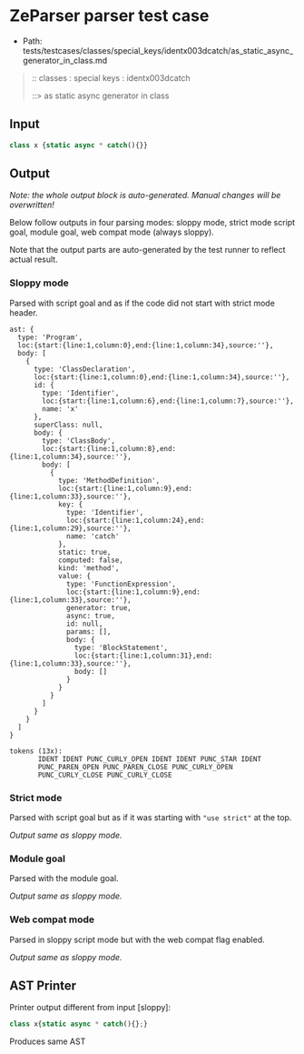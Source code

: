 # ZeParser parser test case

- Path: tests/testcases/classes/special_keys/identx003dcatch/as_static_async_generator_in_class.md

> :: classes : special keys : identx003dcatch
>
> ::> as static async generator in class

## Input

`````js
class x {static async * catch(){}}
`````

## Output

_Note: the whole output block is auto-generated. Manual changes will be overwritten!_

Below follow outputs in four parsing modes: sloppy mode, strict mode script goal, module goal, web compat mode (always sloppy).

Note that the output parts are auto-generated by the test runner to reflect actual result.

### Sloppy mode

Parsed with script goal and as if the code did not start with strict mode header.

`````
ast: {
  type: 'Program',
  loc:{start:{line:1,column:0},end:{line:1,column:34},source:''},
  body: [
    {
      type: 'ClassDeclaration',
      loc:{start:{line:1,column:0},end:{line:1,column:34},source:''},
      id: {
        type: 'Identifier',
        loc:{start:{line:1,column:6},end:{line:1,column:7},source:''},
        name: 'x'
      },
      superClass: null,
      body: {
        type: 'ClassBody',
        loc:{start:{line:1,column:8},end:{line:1,column:34},source:''},
        body: [
          {
            type: 'MethodDefinition',
            loc:{start:{line:1,column:9},end:{line:1,column:33},source:''},
            key: {
              type: 'Identifier',
              loc:{start:{line:1,column:24},end:{line:1,column:29},source:''},
              name: 'catch'
            },
            static: true,
            computed: false,
            kind: 'method',
            value: {
              type: 'FunctionExpression',
              loc:{start:{line:1,column:9},end:{line:1,column:33},source:''},
              generator: true,
              async: true,
              id: null,
              params: [],
              body: {
                type: 'BlockStatement',
                loc:{start:{line:1,column:31},end:{line:1,column:33},source:''},
                body: []
              }
            }
          }
        ]
      }
    }
  ]
}

tokens (13x):
       IDENT IDENT PUNC_CURLY_OPEN IDENT IDENT PUNC_STAR IDENT
       PUNC_PAREN_OPEN PUNC_PAREN_CLOSE PUNC_CURLY_OPEN
       PUNC_CURLY_CLOSE PUNC_CURLY_CLOSE
`````

### Strict mode

Parsed with script goal but as if it was starting with `"use strict"` at the top.

_Output same as sloppy mode._

### Module goal

Parsed with the module goal.

_Output same as sloppy mode._

### Web compat mode

Parsed in sloppy script mode but with the web compat flag enabled.

_Output same as sloppy mode._

## AST Printer

Printer output different from input [sloppy]:

````js
class x{static async * catch(){};}
````

Produces same AST
